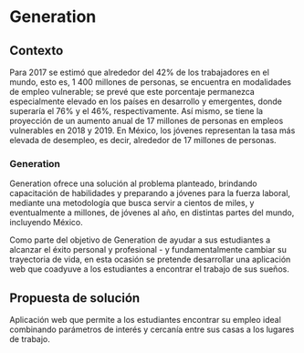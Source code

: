 

# Generation

## Contexto

Para 2017 se estimó que alrededor del 42% de los trabajadores en el mundo, esto es, 1 400 millones de personas, se encuentra en modalidades de empleo vulnerable; se prevé que este porcentaje permanezca especialmente elevado en los países en desarrollo y emergentes, donde superaría el 76% y el 46%, respectivamente. 
Así mismo, se tiene la proyección de un aumento anual de 17 millones de personas en empleos vulnerables en 2018 y 2019.
En México, los jóvenes representan la tasa más elevada de desempleo, es decir, alrededor de 17 millones de personas. 


### Generation 
Generation ofrece una solución al problema planteado, brindando capacitación de habilidades y preparando a jóvenes para la fuerza laboral, mediante una metodología que busca servir a cientos de miles, y eventualmente a millones, de jóvenes al año, en distintas partes del mundo, incluyendo México.
	
Como parte del objetivo de Generation de ayudar a  sus estudiantes a alcanzar el éxito personal y profesional - y fundamentalmente cambiar su trayectoria de vida, en esta ocasión se pretende desarrollar una aplicación web que coadyuve a los estudiantes a encontrar el trabajo de sus sueños. 


## Propuesta de solución 

Aplicación web que permite a los estudiantes encontrar su empleo ideal combinando parámetros de interés y cercanía entre sus casas a los lugares de trabajo.  







